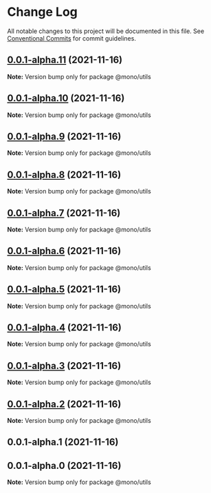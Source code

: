 # Change Log

All notable changes to this project will be documented in this file.
See [Conventional Commits](https://conventionalcommits.org) for commit guidelines.

## [0.0.1-alpha.11](https://github.com/Anlerkan/mono/compare/@mono/utils@0.0.1-alpha.10...@mono/utils@0.0.1-alpha.11) (2021-11-16)

**Note:** Version bump only for package @mono/utils

## [0.0.1-alpha.10](https://github.com/Anlerkan/mono/compare/@mono/utils@0.0.1-alpha.9...@mono/utils@0.0.1-alpha.10) (2021-11-16)

**Note:** Version bump only for package @mono/utils

## [0.0.1-alpha.9](https://github.com/Anlerkan/mono/compare/@mono/utils@0.0.1-alpha.8...@mono/utils@0.0.1-alpha.9) (2021-11-16)

**Note:** Version bump only for package @mono/utils

## [0.0.1-alpha.8](https://github.com/Anlerkan/mono/compare/@mono/utils@0.0.1-alpha.7...@mono/utils@0.0.1-alpha.8) (2021-11-16)

**Note:** Version bump only for package @mono/utils

## [0.0.1-alpha.7](https://github.com/Anlerkan/mono/compare/@mono/utils@0.0.1-alpha.6...@mono/utils@0.0.1-alpha.7) (2021-11-16)

**Note:** Version bump only for package @mono/utils

## [0.0.1-alpha.6](https://github.com/Anlerkan/mono/compare/@mono/utils@0.0.1-alpha.5...@mono/utils@0.0.1-alpha.6) (2021-11-16)

**Note:** Version bump only for package @mono/utils

## [0.0.1-alpha.5](https://github.com/Anlerkan/mono/compare/@mono/utils@0.0.1-alpha.4...@mono/utils@0.0.1-alpha.5) (2021-11-16)

**Note:** Version bump only for package @mono/utils

## [0.0.1-alpha.4](https://github.com/Anlerkan/mono/compare/@mono/utils@0.0.1-alpha.3...@mono/utils@0.0.1-alpha.4) (2021-11-16)

**Note:** Version bump only for package @mono/utils

## [0.0.1-alpha.3](https://github.com/Anlerkan/mono/compare/@mono/utils@0.0.1-alpha.2...@mono/utils@0.0.1-alpha.3) (2021-11-16)

**Note:** Version bump only for package @mono/utils

## [0.0.1-alpha.2](https://github.com/Anlerkan/mono/compare/@mono/utils@0.0.1-alpha.1...@mono/utils@0.0.1-alpha.2) (2021-11-16)

**Note:** Version bump only for package @mono/utils

## 0.0.1-alpha.1 (2021-11-16)

## 0.0.1-alpha.0 (2021-11-16)

**Note:** Version bump only for package @mono/utils
